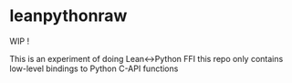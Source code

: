 # leanpythonraw

WIP !

This is an experiment of doing Lean<->Python FFI
this repo only contains low-level bindings to Python C-API functions

